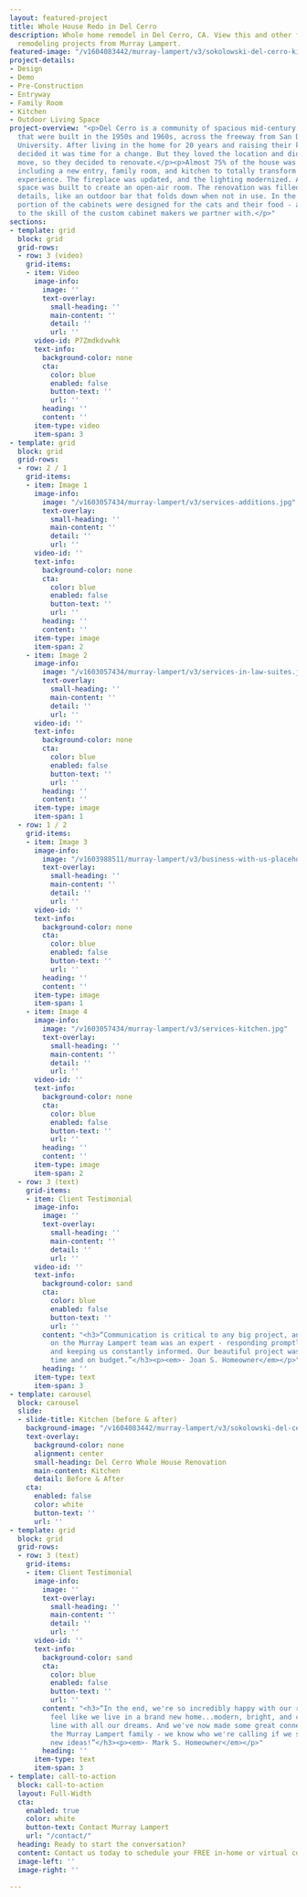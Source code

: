 ```yaml
---
layout: featured-project
title: Whole House Redo in Del Cerro
description: Whole home remodel in Del Cerro, CA. View this and other featured home
  remodeling projects from Murray Lampert.
featured-image: "/v1604083442/murray-lampert/v3/sokolowski-del-cerro-kitchen-1.jpg"
project-details:
- Design
- Demo
- Pre-Construction
- Entryway
- Family Room
- Kitchen
- Outdoor Living Space
project-overview: "<p>Del Cerro is a community of spacious mid-century ranch homes
  that were built in the 1950s and 1960s, across the freeway from San Diego State
  University. After living in the home for 20 years and raising their kids, the owners
  decided it was time for a change. But they loved the location and didn't want to
  move, so they decided to renovate.</p><p>Almost 75% of the house was remodeled,
  including a new entry, family room, and kitchen to totally transform the living
  experience. The fireplace was updated, and the lighting modernized. An outdoor living
  space was built to create an open-air room. The renovation was filled with custom
  details, like an outdoor bar that folds down when not in use. In the kitchen, a
  portion of the cabinets were designed for the cats and their food - a testament
  to the skill of the custom cabinet makers we partner with.</p>"
sections:
- template: grid
  block: grid
  grid-rows:
  - row: 3 (video)
    grid-items:
    - item: Video
      image-info:
        image: ''
        text-overlay:
          small-heading: ''
          main-content: ''
          detail: ''
          url: ''
      video-id: P7Zmdkdvwhk
      text-info:
        background-color: none
        cta:
          color: blue
          enabled: false
          button-text: ''
          url: ''
        heading: ''
        content: ''
      item-type: video
      item-span: 3
- template: grid
  block: grid
  grid-rows:
  - row: 2 / 1
    grid-items:
    - item: Image 1
      image-info:
        image: "/v1603057434/murray-lampert/v3/services-additions.jpg"
        text-overlay:
          small-heading: ''
          main-content: ''
          detail: ''
          url: ''
      video-id: ''
      text-info:
        background-color: none
        cta:
          color: blue
          enabled: false
          button-text: ''
          url: ''
        heading: ''
        content: ''
      item-type: image
      item-span: 2
    - item: Image 2
      image-info:
        image: "/v1603057434/murray-lampert/v3/services-in-law-suites.jpg"
        text-overlay:
          small-heading: ''
          main-content: ''
          detail: ''
          url: ''
      video-id: ''
      text-info:
        background-color: none
        cta:
          color: blue
          enabled: false
          button-text: ''
          url: ''
        heading: ''
        content: ''
      item-type: image
      item-span: 1
  - row: 1 / 2
    grid-items:
    - item: Image 3
      image-info:
        image: "/v1603988511/murray-lampert/v3/business-with-us-placeholder.jpg"
        text-overlay:
          small-heading: ''
          main-content: ''
          detail: ''
          url: ''
      video-id: ''
      text-info:
        background-color: none
        cta:
          color: blue
          enabled: false
          button-text: ''
          url: ''
        heading: ''
        content: ''
      item-type: image
      item-span: 1
    - item: Image 4
      image-info:
        image: "/v1603057434/murray-lampert/v3/services-kitchen.jpg"
        text-overlay:
          small-heading: ''
          main-content: ''
          detail: ''
          url: ''
      video-id: ''
      text-info:
        background-color: none
        cta:
          color: blue
          enabled: false
          button-text: ''
          url: ''
        heading: ''
        content: ''
      item-type: image
      item-span: 2
  - row: 3 (text)
    grid-items:
    - item: Client Testimonial
      image-info:
        image: ''
        text-overlay:
          small-heading: ''
          main-content: ''
          detail: ''
          url: ''
      video-id: ''
      text-info:
        background-color: sand
        cta:
          color: blue
          enabled: false
          button-text: ''
          url: ''
        content: "<h3>“Communication is critical to any big project, and everyone
          on the Murray Lampert team was an expert - responding promptly to any questions
          and keeping us constantly informed. Our beautiful project was finished on
          time and on budget.”</h3><p><em>- Joan S. Homeowner</em></p>"
        heading: ''
      item-type: text
      item-span: 3
- template: carousel
  block: carousel
  slide:
  - slide-title: Kitchen (before & after)
    background-image: "/v1604083442/murray-lampert/v3/sokolowski-del-cerro-kitchen-1.jpg"
    text-overlay:
      background-color: none
      alignment: center
      small-heading: Del Cerro Whole House Renovation
      main-content: Kitchen
      detail: Before & After
    cta:
      enabled: false
      color: white
      button-text: ''
      url: ''
- template: grid
  block: grid
  grid-rows:
  - row: 3 (text)
    grid-items:
    - item: Client Testimonial
      image-info:
        image: ''
        text-overlay:
          small-heading: ''
          main-content: ''
          detail: ''
          url: ''
      video-id: ''
      text-info:
        background-color: sand
        cta:
          color: blue
          enabled: false
          button-text: ''
          url: ''
        content: "<h3>“In the end, we're so incredibly happy with our remodel! We
          feel like we live in a brand new home...modern, bright, and completely in
          line with all our dreams. And we've now made some great connections with
          the Murray Lampert family - we know who we're calling if we start having
          new ideas!”</h3><p><em>- Mark S. Homeowner</em></p>"
        heading: ''
      item-type: text
      item-span: 3
- template: call-to-action
  block: call-to-action
  layout: Full-Width
  cta:
    enabled: true
    color: white
    button-text: Contact Murray Lampert
    url: "/contact/"
  heading: Ready to start the conversation?
  content: Contact us today to schedule your FREE in-home or virtual consultation.
  image-left: ''
  image-right: ''

---
```

